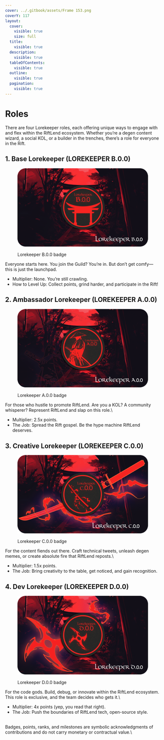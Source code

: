 ```yaml
---
cover: ../.gitbook/assets/Frame 153.png
coverY: 117
layout:
  cover:
    visible: true
    size: full
  title:
    visible: true
  description:
    visible: true
  tableOfContents:
    visible: true
  outline:
    visible: true
  pagination:
    visible: true
---
```


# Roles

There are four Lorekeeper roles, each offering unique ways to engage with and flex within the RiftLend ecosystem. Whether you’re a degen content wizard, a social KOL, or a builder in the trenches, there’s a role for everyone in the Rift.

## 1. Base Lorekeeper (LOREKEEPER B.0.0)

<figure><img src="../.gitbook/assets/MacBook Pro 14_ - 4.png" alt=""><figcaption><p>Lorekeeper B.0.0 badge</p></figcaption></figure>

Everyone starts here. You join the Guild? You’re in. But don’t get comfy—this is just the launchpad.

* Multiplier: None. You’re still crawling.
* How to Level Up: Collect points, grind harder, and participate in the Rift!

## 2. Ambassador Lorekeeper (LOREKEEPER A.0.0)

<figure><img src="../.gitbook/assets/MacBook Pro 14_ - 4 (3).png" alt=""><figcaption><p>Lorekeeper A.0.0 badge</p></figcaption></figure>

For those who hustle to promote RiftLend. Are you a KOL? A community whisperer? Represent RiftLend and slap on this role.\


* Multiplier: 2.5x points.
* The Job: Spread the Rift gospel. Be the hype machine RiftLend deserves.

## 3. Creative Lorekeeper (LOREKEEPER C.0.0)

<figure><img src="../.gitbook/assets/MacBook Pro 14_ - 4 (1).png" alt=""><figcaption><p>Lorekeeper C.0.0 badge</p></figcaption></figure>

For the content fiends out there. Craft technical tweets, unleash degen memes, or create absolute fire that RiftLend reposts.\


* Multiplier: 1.5x points.
* The Job: Bring creativity to the table, get noticed, and gain recognition.

## 4. Dev Lorekeeper (LOREKEEPER D.0.0)

<figure><img src="../.gitbook/assets/MacBook Pro 14_ - 4 (2).png" alt=""><figcaption><p>Lorekeeper D.0.0 badge</p></figcaption></figure>

For the code gods. Build, debug, or innovate within the RiftLend ecosystem. This role is exclusive, and the team decides who gets it.\


* Multiplier: 4x points (yep, you read that right).
* The Job: Push the boundaries of RiftLend tech, open-source style.

\
Badges, points, ranks, and milestones are symbolic acknowledgments of contributions and do not carry monetary or contractual value.\
